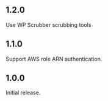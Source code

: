 ## 1.2.0

Use WP Scrubber scrubbing tools
## 1.1.0

Support AWS role ARN authentication.

## 1.0.0

Initial release.
